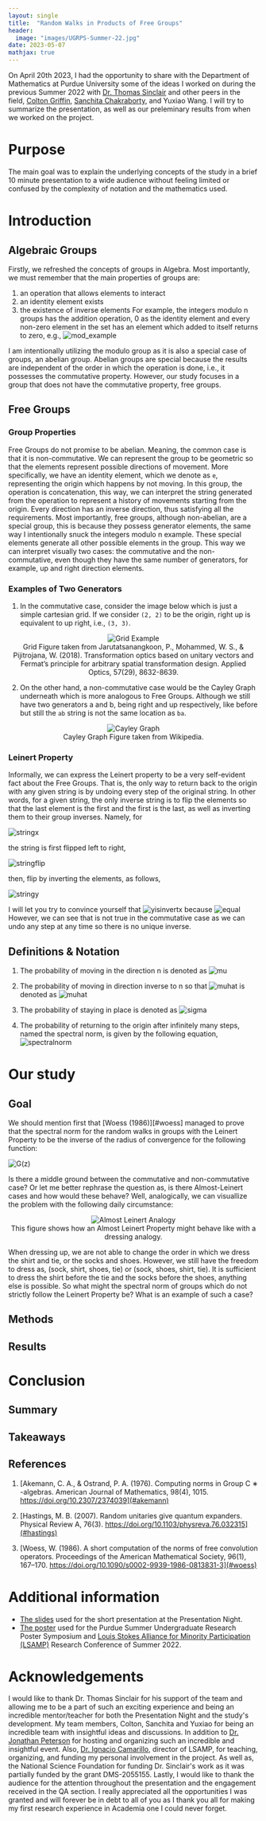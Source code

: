 ```yaml
---
layout: single
title:  "Random Walks in Products of Free Groups"
header:
  image: "images/UGRPS-Summer-22.jpg"
date: 2023-05-07
mathjax: true
---
```


On April 20th 2023, I had the opportunity to share with the Department of Mathematics at Purdue University some of the ideas I worked on during the previous Summer 2022 with [Dr. Thomas Sinclair](https://www.math.purdue.edu/~tsincla/) and other peers in the field, [Colton Griffin](https://www.linkedin.com/in/colton-griffin-9b1b3b191/), [Sanchita Chakraborty](https://www.linkedin.com/in/sanchita-chakraborty-8107a9192/), and Yuxiao Wang. I will try to summarize the presentation, as well as our preleminary results from when we worked on the project.

# Purpose
The main goal was to explain the underlying concepts of the study in a brief 10 minute presentation to a wide audience without feeling limited or confused by the complexity of notation and the mathematics used.

# Introduction
## Algebraic Groups
Firstly, we refreshed the concepts of groups in Algebra. Most importantly, we must remember that the main properties of groups are:
1. an operation that allows elements to interact 
2. an identity element exists
3. the existence of inverse elements
For example, the integers modulo n groups has the addition operation, 0 as the identity element and every non-zero element in the set has an element which added to itself returns to zero, e.g., ![mod_example](https://latex.codecogs.com/svg.image?(1&plus;3)\mod&space;4=0.)

I am intentionally utilizing the modulo group as it is also a special case of groups, an abelian group. Abelian groups are special because the results are independent of the order in which the operation is done, i.e., it possesses the commutative property. However, our study focuses in a group that does not have the commutative property, free groups.

## Free Groups

### Group Properties
Free Groups do not promise to be abelian. Meaning, the common case is that it is non-commutative. We can represent the group to be geometric so that the elements represent possible directions of movement. More specifically, we have an identity element, which we denote as `e`, representing the origin which happens by not moving. In this group, the operation is concatenation, this way, we can interpret the string generated from the operation to represent a history of movements starting from the origin. Every direction has an inverse direction, thus satisfying all the requirements. Most importantly, free groups, although non-abelian, are a special group, this is because they possess generator elements, the same way I intentionally snuck the integers modulo n example. These special elements generate all other possible elements in the group. This way we can interpret visually two cases: the commutative and the non-commutative, even though they have the same number of generators, for example, up and right direction elements.

### Examples of Two Generators
1. In the commutative case, consider the image below which is just a simple cartesian grid. If we consider `(2, 2)` to be the origin, right up is equivalent to up right, i.e., `(3, 3)`.

<div align="center">
    <img src="/images/grid.png" alt="Grid Example">
    <figcaption>Grid Figure taken from Jarutatsanangkoon, P., Mohammed, W. S., & Pijitrojana, W. (2018). Transformation optics based on unitary vectors and Fermat’s principle for arbitrary spatial transformation design. Applied Optics, 57(29), 8632-8639.</figcaption>
</div>

2. On the other hand, a non-commutative case would be the Cayley Graph underneath which is more analogous to Free Groups. Although we still have two generators a and b, being right and up respectively, like before but still the `ab` string is not the same location as `ba`.

<div align="center">
    <img src="/images/Cayley tree.png" alt="Cayley Graph">
    <figcaption>Cayley Graph Figure taken from Wikipedia.</figcaption>
</div>

### Leinert Property

Informally, we can express the Leinert property to be a very self-evident fact about the Free Groups. That is, the only way to return back to the origin with any given string is by undoing every step of the original string. In other words, for a given string, the only inverse string is to flip the elements so that the last element is the first and the first is the last, as well as inverting them to their group inverses. Namely, for

![stringx](https://latex.codecogs.com/svg.image?x=ab^{-1}ab^{-1}ab)

the string is first flipped left to right,

![stringflip](https://latex.codecogs.com/svg.image?bab^{-1}ab^{-1}a&space;)

then, flip by inverting the elements, as follows,

![stringy](https://latex.codecogs.com/svg.image?y=b^{-1}a^{-1}ba^{-1}ba^{-1}.)

I will let you try to convince yourself that
![yisinvertx](https://latex.codecogs.com/svg.image?y=x^{-1})
because
![equal](https://latex.codecogs.com/svg.image?&space;xy=yx=e.)
However, we can see that is not true in the commutative case as we can undo any step at any time so there is no unique inverse.


## Definitions & Notation
1. The probability of moving in the direction n is denoted as
![mu](https://latex.codecogs.com/svg.image?\mu(n).)

2. The probability of moving in direction inverse to n so that 
![muhat](https://latex.codecogs.com/svg.image?\hat\mu(n)=\mu(n^{-1}),)
is denoted as
![muhat](https://latex.codecogs.com/svg.image?\hat\mu(n).)

3. The probability of staying in place is denoted as
![sigma](https://latex.codecogs.com/svg.image?\sigma=\mu*\hat\mu.)

4. The probability of returning to the origin after infinitely many steps, named the spectral norm, is given by the following equation,
![spectralnorm](https://latex.codecogs.com/svg.image?\left||\sigma\right||=lim_{n\to\infty}\sqrt[n]{\sigma^{(n)}(e)}.)

# Our study
## Goal
We should mention first that [Woess (1986)][#woess] managed to prove that the spectral norm for the random walks in groups with the Leinert Property to be the inverse of the radius of convergence for the following function:

![G(z)](https://latex.codecogs.com/svg.image?&space;G(z)=\sum_{n=0}^\infty{\mu^{(n)}(e)z^{2n}}.)

Is there a middle ground between the commutative and non-commutative case? Or let me better rephrase the question as, is there Almost-Leinert cases and how would these behave? Well, analogically, we can visuallize the problem with the following daily circumstance:

<div align="center">
    <img src="/images/Almost_leinert_analogy.png" alt="Almost Leinert Analogy">
    <figcaption>This figure shows how an Almost Leinert Property might behave like with a dressing analogy.</figcaption>
</div>

When dressing up, we are not able to change the order in which we dress the shirt and tie, or the socks and shoes. However, we still have the freedom to dress as, (sock, shirt, shoes, tie) or (sock, shoes, shirt, tie). It is sufficient to dress the shirt before the tie and the socks before the shoes, anything else is possible. So what might the spectral norm of groups which do not strictly follow the Leinert Property be? What is an example of such a case? 


## Methods

## Results

# Conclusion
## Summary
## Takeaways
## References
1. [Akemann, C. A., & Ostrand, P. A. (1976). Computing norms in Group C ∗ -algebras. American Journal of Mathematics, 98(4), 1015. https://doi.org/10.2307/2374039](#akemann)

2. [Hastings, M. B. (2007). Random unitaries give quantum expanders. Physical Review A, 76(3). https://doi.org/10.1103/physreva.76.032315](#hastings)

3. [Woess, W. (1986). A short computation of the norms of free convolution operators. Proceedings of the American Mathematical Society, 96(1), 167–170. https://doi.org/10.1090/s0002-9939-1986-0813831-3](#woess)


# Additional information

* [The slides](/files/Random%20Walks%20on%20Products%20of%20Free%20Groups_Undergrad%20Presentation%20Night.pdf) used for the short presentation at the Presentation Night.
* [The poster](/files/Poster_Almost_Leinert.pdf) used for the Purdue Summer Undergraduate Research Poster Symposium and [Louis Stokes Alliance for Minority Participation (LSAMP)](https://www.purdue.edu/gradschool/diversity/programs/louis-stokes-alliance-for-minority-participation/about/summer-program.php) Research Conference of Summer 2022.

# Acknowledgements

I would like to thank Dr. Thomas Sinclair for his support of the team and allowing me to be a part of such an exciting experience and being an incredible mentor/teacher for both the Presentation Night and the study's development. My team members, Colton, Sanchita and Yuxiao for being an incredible team with insightful ideas and discussions. In addition to [Dr. Jonathan Peterson](https://www.math.purdue.edu/~peterson/) for hosting and organizing such an incredible and insightful event. Also, [Dr. Ignacio Camarillo](https://www.bio.purdue.edu/People/profile/ignacio.html), director of LSAMP, for teaching, organizing, and funding my personal involvement in the project. As well as, the National Science Foundation for funding Dr. Sinclair's work as it was partially funded by the grant DMS-2055155. Lastly, I would like to thank the audience for the attention throughout the presentation and the engagement received in the QA section. I really appreciated all the opportunities I was granted and will forever be in debt to all of you as I thank you all for making my first research experience in Academia one I could never forget.
